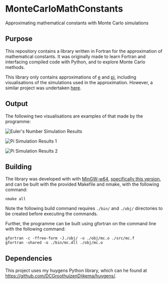 
# MonteCarloMathConstants

Approximating mathematical constants with Monte Carlo simulations

## Purpose

This repository contains a library written in Fortran for the approximation of mathematical constants. It was originally made to learn Fortran and interfacing compiled code with Python, and to explore Monte Carlo methods.

This library only contains approximations of [e](https://en.wikipedia.org/wiki/E_(mathematical_constant)) and [pi](https://en.wikipedia.org/wiki/Pi), including visualisations of the simulations used in the approximation. However, a similar project was undertaken [here](https://github.com/DCGroothuizenDijkema/LeapingFrog).

## Output

The following two visualisations are examples of that made by the programme:

![Euler's Number Simulation Results](https://drive.google.com/open?id=1N20DfVPElOQIxIYCUn8ut7N8cMmGpH4Y)

![Pi Simulation Results 1](https://drive.google.com/open?id=1TkcqlCxMwO3if65pE84W0tkwlpqd81IF)

![Pi Simulation Results 2](https://drive.google.com/open?id=1TWZuLV6w2gehAXWA4k4xdBd80sDBFbgE)

## Building

The library was developed with with [MinGW-w64](http://mingw-w64.org/doku.php), [specifically this version](https://sourceforge.net/projects/mingw-w64/files/Toolchains%20targetting%20Win64/Personal%20Builds/mingw-builds/8.1.0/threads-posix/seh), and can be built with the provided Makefile and nmake, with the following command:

```shell
nmake all
```

Note the following build command requires ```./bin/``` and ```./obj/``` directories to be created before executing the commands.

Further, the programme can be built using gfortran on the command line with the following command:

```shell
gfortran -c -ffree-form -J./obj/ -o ./obj/mc.o ./src/mc.f
gfortran -shared -o ./bin/mc.dll ./obj/mc.o
```

## Dependencies

This project uses my huygens Python library, which can he found at <https://github.com/DCGroothuizenDijkema/huygens/>.

